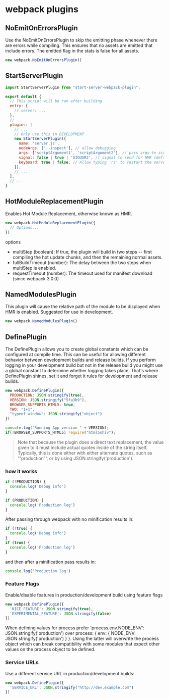 # webpack plugins

## NoEmitOnErrorsPlugin

Use the NoEmitOnErrorsPlugin to skip the emitting phase whenever there are errors while compiling. This ensures that no assets are emitted that include errors. The emitted flag in the stats is false for all assets.

``` javascript
new webpack.NoEmitOnErrorsPlugin()
```

## StartServerPlugin

``` javascript
import StartServerPlugin from "start-server-webpack-plugin";

export default {
  // This script will be ran after building
  entry: {
    // server: ...
  },
  // ...
  plugins: [
    // ...
    // Only use this in DEVELOPMENT
    new StartServerPlugin({
      name: 'server.js',
      nodeArgs: ['--inspect'], // allow debugging
      args: ['scriptArgument1', 'scriptArgument2'], // pass args to script
      signal: false | true | 'SIGUSR2', // signal to send for HMR (defaults to `false`, uses 'SIGUSR2' if `true`)
      keyboard: true | false, // Allow typing 'rs' to restart the server. default: only if NODE_ENV is 'development'
    }),
    // ...
  ],
  // ...
}
```

## HotModuleReplacementPlugin

Enables Hot Module Replacement, otherwise known as HMR.

``` javascript
new webpack.HotModuleReplacementPlugin({
  // Options...
})
```

options

* multiStep (boolean): If true, the plugin will build in two steps -- first compiling the hot update chunks, and then the remaining normal assets.
* fullBuildTimeout (number): The delay between the two steps when multiStep is enabled.
* requestTimeout (number): The timeout used for manifest download (since webpack 3.0.0)

## NamedModulesPlugin

This plugin will cause the relative path of the module to be displayed when HMR is enabled. Suggested for use in development.

``` javascript
new webpack.NamedModulesPlugin()
```

## DefinePlugin

The DefinePlugin allows you to create global constants which can be configured at compile time. This can be useful for allowing different behavior between development builds and release builds. If you perform logging in your development build but not in the release build you might use a global constant to determine whether logging takes place. That's where DefinePlugin shines, set it and forget it rules for development and release builds.

``` javascript
new webpack.DefinePlugin({
  PRODUCTION: JSON.stringify(true),
  VERSION: JSON.stringify("5fa3b9"),
  BROWSER_SUPPORTS_HTML5: true,
  TWO: "1+1",
  "typeof window": JSON.stringify("object")
})
```

``` javascript
console.log("Running App version " + VERSION);
if(!BROWSER_SUPPORTS_HTML5) require("html5shiv");
```

> Note that because the plugin does a direct text replacement, the value given to it must include actual quotes inside of the string itself. Typically, this is done either with either alternate quotes, such as '"production"', or by using JSON.stringify('production').


### how it works

``` javascript
if (!PRODUCTION) {
  console.log('Debug info')
}

if (PRODUCTION) {
  console.log('Production log')
}
```

After passing through webpack with no minification results in:

``` javascript
if (!true) {
  console.log('Debug info')
}
if (true) {
  console.log('Production log')
}
```

and then after a minification pass results in:

``` javascript
console.log('Production log')
```

### Feature Flags

Enable/disable features in production/development build using feature flags

``` javascript
new webpack.DefinePlugin({
  'NICE_FEATURE': JSON.stringify(true),
  'EXPERIMENTAL_FEATURE': JSON.stringify(false)
})
```

When defining values for process prefer 'process.env.NODE_ENV': JSON.stringify('production') over process: { env: { NODE_ENV: JSON.stringify('production') } }. Using the latter will overwrite the process object which can break compatibility with some modules that expect other values on the process object to be defined.

### Service URLs

Use a different service URL in production/development builds:

``` javascript
new webpack.DefinePlugin({
  'SERVICE_URL': JSON.stringify("http://dev.example.com")
})
```